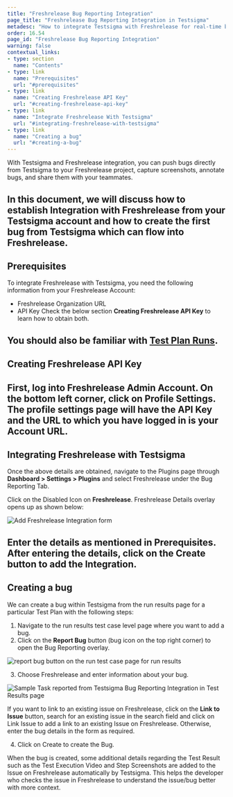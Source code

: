 ```yaml
---
title: "Freshrelease Bug Reporting Integration"
page_title: "Freshrelease Bug Reporting Integration in Testsigma"
metadesc: "How to integrate Testsigma with Freshrelease for real-time bug reporting during Test Runs"
order: 16.54
page_id: "Freshrelease Bug Reporting Integration"
warning: false
contextual_links:
- type: section
  name: "Contents"
- type: link
  name: "Prerequisites"
  url: "#prerequisites"
- type: link
  name: "Creating Freshrelease API Key"
  url: "#creating-freshrelease-api-key"
- type: link
  name: "Integrate Freshrelease With Testsigma"
  url: "#integrating-freshrelease-with-testsigma"
- type: link
  name: "Creating a bug"
  url: "#creating-a-bug"
---
```

With Testsigma and Freshrelease integration, you can push bugs directly from Testsigma to your Freshrelease project, capture screenshots, annotate bugs, and share them with your teammates.

In this document, we will discuss how to establish Integration with Freshrelease from your Testsigma account and how to create the first bug from Testsigma which can flow into Freshrelease.
---

## **Prerequisites**

To integrate Freshrelease with Testsigma, you need the following information from your Freshrelease Account:

  * Freshrelease Organization URL
  * API Key
Check the below section **Creating Freshrelease API Key** to learn how to obtain both.

You should also be familiar with [Test Plan Runs](https://testsigma.com/docs/runs/test-plan-executions/).
---

## **Creating Freshrelease API Key**

First, log into Freshrelease Admin Account.
On the bottom left corner, click on Profile Settings. The profile settings page will have the API Key and the URL to which you have logged in is your Account URL.
---

## **Integrating Freshrelease with Testsigma**

Once the above details are obtained, navigate to the Plugins page through **Dashboard > Settings > Plugins** and select Freshrelease under the Bug Reporting Tab.

Click on the Disabled Icon on **Freshrelease**. Freshrelease Details overlay opens up as shown below:

![Add Freshrelease Integration form](https://docs.testsigma.com/images/freshrelease/add-freshrelease-integration-form.png)

Enter the details as mentioned in Prerequisites. After entering the details, click on the Create button to add the Integration.
---

## **Creating a bug**

We can create a bug within Testsigma from the run results page for a particular Test Plan with the following steps:

 1. Navigate to the run results test case level page where you want to add a bug.
 2. Click on the **Report Bug** button (bug icon on the top right corner) to open the Bug Reporting overlay.

 ![report bug button on the run test case page for run results](https://docs.testsigma.com/images/freshrelease/run-results-test-case-page-report-bug-button-freshrelease.png)

 3. Choose Freshrelease and enter information about your bug.

  ![Sample Task reported from Testsigma Bug Reporting Integration in Test Results page ](https://docs.testsigma.com/images/freshrelease/plugins-create-freshrelease-bug-form-filled.png)

 If you want to link to an existing issue on Freshrelease, click on the **Link to Issue** button, search for an existing issue in the search field and click on Link Issue to add a link to an existing Issue on Freshrelease. Otherwise, enter the bug details in the form as required.

 4. Click on Create to create the Bug.

When the bug is created, some additional details regarding the Test Result such as the Test Execution Video and Step Screenshots are added to the Issue on Freshrelease automatically by Testsigma. This helps the developer who checks the issue in Freshrelease to understand the issue/bug better with more context.
